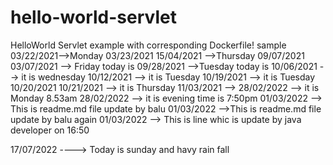 # hello-world-servlet
HelloWorld Servlet example with corresponding Dockerfile!
sample
03/22/2021-->Monday
03/23/2021
15/04/2021 -->Thursday
09/07/2021
03/07/2021 --> Friday today is
09/28/2021 -->Tuesday today is
10/06/2021 --> it is wednesday
10/12/2021 --> it is Tuesday
10/19/2021 --> it is Tuesday
10/20/2021
10/21/2021 --> it is Thursday
11/03/2021 --> 
28/02/2022 --> it is Monday 8.53am
28/02/2022 --> it is evening time is 7:50pm
01/03/2022 --> This is readme.md file update by balu
01/03/2022 -->This is readme.md file update by balu again
01/03/2022 --> This is line whic is update by java developer on 16:50

17/07/2022 ----> Today is sunday and havy rain fall
